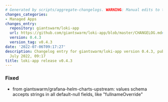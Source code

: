 ```yaml
---
# Generated by scripts/aggregate-changelogs. WARNING: Manual edits to this files will be overwritten.
changes_categories:
- Managed Apps
changes_entry:
  repository: giantswarm/loki-app
  url: https://github.com/giantswarm/loki-app/blob/master/CHANGELOG.md#043---2022-07-06
  version: 0.4.3
  version_tag: v0.4.3
date: '2022-07-06T09:17:27'
description: Changelog entry for giantswarm/loki-app version 0.4.3, published on 06
  July 2022, 09:17
title: loki-app release v0.4.3
---
```


### Fixed
- from giantswarm/grafana-helm-charts-upstream: values schema accepts strings in all default-null fields, like "fullnameOverride"
